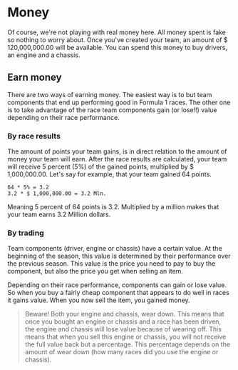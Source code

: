 # Money

Of course, we're not playing with real money here. All money spent is fake so nothing to worry about. Once you've created your team, an amount of $ 120,000,000.00 will be available. You can spend this money to buy drivers, an engine and a chassis.

## Earn money

There are two ways of earning money. The easiest way is to but team components that end up performing good in Formula 1 races. The other one is to take advantage of the race team components gain (or lose!!) value depending on their race performance.

### By race results

The amount of points your team gains, is in direct relation to the amount of money your team will earn. After the race results are calculated, your team will receive 5 percent (5%) of the gained points, multiplied by $ 1,000,000.00. Let's say for example, that your team gained 64 points.

```
64 * 5% = 3.2
3.2 * $ 1,000,000.00 = 3.2 Mln.
```

Meaning 5 percent of 64 points is 3.2. Multiplied by a million makes that your team earns 3.2 Million dollars.

### By trading

Team components (driver, engine or chassis) have a certain value. At the beginning of the season, this value is determined by their performance over the previous season. This value is the price you need to pay to buy the component, but also the price you get when selling an item.

Depending on their race performance, components can gain or lose value. So when you buy a fairly cheap component that appears to do well in races it gains value. When you now sell the item, you gained money.

> Beware! Both your engine and chassis, wear down. This means that once you bought an engine or chassis and a race has been driven, the engine and chassis will lose value because of wearing off. This means that when you sell this engine or chassis, you will not receive the full value back but a percentage. This percentage depends on the amount of wear down (how many races did you use the engine or chassis).
